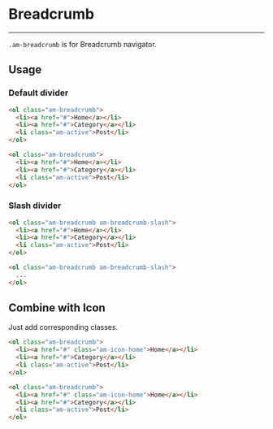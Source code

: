 # Breadcrumb
---

`.am-breadcrumb` is for Breadcrumb navigator.

## Usage

### Default divider

`````html
<ol class="am-breadcrumb">
  <li><a href="#">Home</a></li>
  <li><a href="#">Category</a></li>
  <li class="am-active">Post</li>
</ol>
`````
```html
<ol class="am-breadcrumb">
  <li><a href="#">Home</a></li>
  <li><a href="#">Category</a></li>
  <li class="am-active">Post</li>
</ol>
```

### Slash divider

`````html
<ol class="am-breadcrumb am-breadcrumb-slash">
  <li><a href="#">Home</a></li>
  <li><a href="#">Category</a></li>
  <li class="am-active">Post</li>
</ol>
`````
```html
<ol class="am-breadcrumb am-breadcrumb-slash">
  ...
</ol>
```

## Combine with Icon

Just add corresponding classes.

`````html
<ol class="am-breadcrumb">
  <li><a href="#" class="am-icon-home">Home</a></li>
  <li><a href="#">Category</a></li>
  <li class="am-active">Post</li>
</ol>
`````

```html
<ol class="am-breadcrumb">
  <li><a href="#" class="am-icon-home">Home</a></li>
  <li><a href="#">Category</a></li>
  <li class="am-active">Post</li>
</ol>
```

